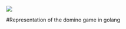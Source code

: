 ![](https://github.com/vetusbs/gomino/workflows/Go/badge.svg)

#Representation of the domino game in golang
